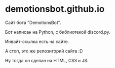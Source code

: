 # demotionsbot.github.io
Сайт бота "DemotionsBot".

Бот написан на Python, с библиотекой discord.py.

Инвайт-ссылка есть на сайте.

А стоп, это же репозиторий сайта  :D

Ну тогда он сделан на HTML, CSS и JS.
